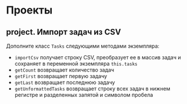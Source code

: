 # Проекты

## project. **Импорт задач из CSV**

Дополните класс `Tasks` следующими методами экземпляра:

- `importCsv` получает строку CSV, преобразует ее в массив задач и сохраняет в переменной экземпляра `this.tasks`
- `getCount` возвращает количество задач
- `getFirst` возвращает первую задачу
- `getLast` возвращает последнюю задачу
- `getUnformattedTasks` возвращает строку всех задач в нижнем регистре и разделенных запятой и символом пробела